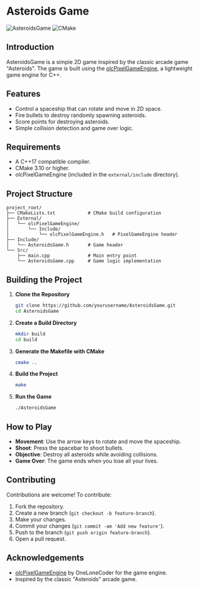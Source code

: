 # Asteroids Game

![AsteroidsGame](https://img.shields.io/badge/C%2B%2B-17-blue.svg)
![CMake](https://img.shields.io/badge/CMake-3.10%2B-green.svg)

## Introduction

AsteroidsGame is a simple 2D game inspired by the classic arcade game "Asteroids". The game is built using the [olcPixelGameEngine](https://github.com/OneLoneCoder/olcPixelGameEngine), a lightweight game engine for C++.

## Features

- Control a spaceship that can rotate and move in 2D space.
- Fire bullets to destroy randomly spawning asteroids.
- Score points for destroying asteroids.
- Simple collision detection and game over logic.

## Requirements

- A C++17 compatible compiler.
- CMake 3.10 or higher.
- olcPixelGameEngine (included in the `external/include` directory).

## Project Structure

```plaintext
project_root/
├── CMakeLists.txt            # CMake build configuration
├── External/
│   └── olcPixelGameEngine/
│   	└── Include/
│       	└── olcPixelGameEngine.h   # PixelGameEngine header
├── Include/
│   └── AsteroidsGame.h       # Game header
└── Src/
    ├── main.cpp              # Main entry point
    └── AsteroidsGame.cpp     # Game logic implementation
```

## Building the Project

1. **Clone the Repository**

    ```bash
    git clone https://github.com/yourusername/AsteroidsGame.git
    cd AsteroidsGame
    ```

2. **Create a Build Directory**

    ```bash
    mkdir build
    cd build
    ```

3. **Generate the Makefile with CMake**

    ```bash
    cmake ..
    ```

4. **Build the Project**

    ```bash
    make
    ```

5. **Run the Game**

    ```bash
    ./AsteroidsGame
    ```

## How to Play

- **Movement**: Use the arrow keys to rotate and move the spaceship.
- **Shoot**: Press the spacebar to shoot bullets.
- **Objective**: Destroy all asteroids while avoiding collisions.
- **Game Over**: The game ends when you lose all your lives.

## Contributing

Contributions are welcome! To contribute:

1. Fork the repository.
2. Create a new branch (`git checkout -b feature-branch`).
3. Make your changes.
4. Commit your changes (`git commit -am 'Add new feature'`).
5. Push to the branch (`git push origin feature-branch`).
6. Open a pull request.

## Acknowledgements

- [olcPixelGameEngine](https://github.com/OneLoneCoder/olcPixelGameEngine) by OneLoneCoder for the game engine.
- Inspired by the classic "Asteroids" arcade game.



